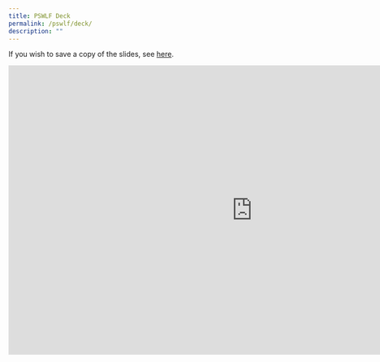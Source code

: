 ```yaml
---
title: PSWLF Deck
permalink: /pswlf/deck/
description: ""
---
```

If you wish to save a copy of the slides, see [here](https://go.gov.sg/pswlf-deck). 

<iframe src="https://docs.google.com/presentation/d/e/2PACX-1vTIJj00lyHftNJqBH6ebvbPPLlbfrXEXqurUSW9D8-1edKif5jFXyvYLIGaA7rbsaXOxTN9_cBP2FeH/embed?start=false&amp;loop=false&amp;delayms=60000" frameborder="0" width="960" height="569" allowfullscreen="true"></iframe>